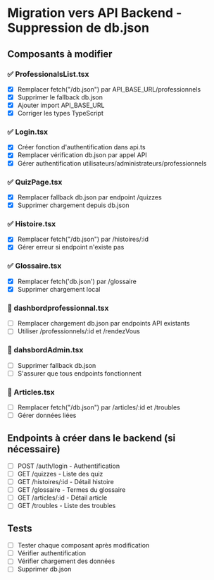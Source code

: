 # Migration vers API Backend - Suppression de db.json

## Composants à modifier

### ✅ ProfessionalsList.tsx

- [x] Remplacer fetch("/db.json") par API_BASE_URL/professionnels
- [x] Supprimer le fallback db.json
- [x] Ajouter import API_BASE_URL
- [x] Corriger les types TypeScript

### ✅ Login.tsx

- [x] Créer fonction d'authentification dans api.ts
- [x] Remplacer vérification db.json par appel API
- [x] Gérer authentification utilisateurs/administrateurs/professionnels

### ✅ QuizPage.tsx

- [x] Remplacer fallback db.json par endpoint /quizzes
- [x] Supprimer chargement depuis db.json

### ✅ Histoire.tsx

- [x] Remplacer fetch("/db.json") par /histoires/:id
- [x] Gérer erreur si endpoint n'existe pas

### ✅ Glossaire.tsx

- [x] Remplacer fetch('db.json') par /glossaire
- [x] Supprimer chargement local

### 🔄 dashbordprofessionnal.tsx

- [ ] Remplacer chargement db.json par endpoints API existants
- [ ] Utiliser /professionnels/:id et /rendezVous

### 🔄 dahsbordAdmin.tsx

- [ ] Supprimer fallback db.json
- [ ] S'assurer que tous endpoints fonctionnent

### 🔄 Articles.tsx

- [ ] Remplacer fetch("/db.json") par /articles/:id et /troubles
- [ ] Gérer données liées

## Endpoints à créer dans le backend (si nécessaire)

- [ ] POST /auth/login - Authentification
- [ ] GET /quizzes - Liste des quiz
- [ ] GET /histoires/:id - Détail histoire
- [ ] GET /glossaire - Termes du glossaire
- [ ] GET /articles/:id - Détail article
- [ ] GET /troubles - Liste des troubles

## Tests

- [ ] Tester chaque composant après modification
- [ ] Vérifier authentification
- [ ] Vérifier chargement des données
- [ ] Supprimer db.json
